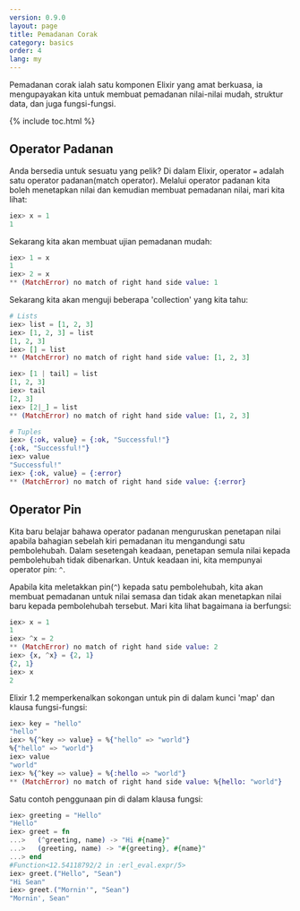 ```yaml
---
version: 0.9.0
layout: page
title: Pemadanan Corak
category: basics
order: 4
lang: my
---
```


Pemadanan corak ialah satu komponen Elixir yang amat berkuasa, ia mengupayakan kita untuk membuat pemadanan nilai-nilai mudah, struktur data, dan juga fungsi-fungsi.

{% include toc.html %}

## Operator Padanan

Anda bersedia untuk sesuatu yang pelik?  Di dalam Elixir, operator `=` adalah satu operator padanan(match operator).  Melalui operator padanan kita boleh menetapkan nilai dan kemudian membuat pemadanan nilai, mari kita lihat:

```elixir
iex> x = 1
1
```

Sekarang kita akan membuat ujian pemadanan mudah:

```elixir
iex> 1 = x
1
iex> 2 = x
** (MatchError) no match of right hand side value: 1
```

Sekarang kita akan menguji beberapa 'collection' yang kita tahu:

```elixir
# Lists
iex> list = [1, 2, 3]
iex> [1, 2, 3] = list
[1, 2, 3]
iex> [] = list
** (MatchError) no match of right hand side value: [1, 2, 3]

iex> [1 | tail] = list
[1, 2, 3]
iex> tail
[2, 3]
iex> [2|_] = list
** (MatchError) no match of right hand side value: [1, 2, 3]

# Tuples
iex> {:ok, value} = {:ok, "Successful!"}
{:ok, "Successful!"}
iex> value
"Successful!"
iex> {:ok, value} = {:error}
** (MatchError) no match of right hand side value: {:error}
```

## Operator Pin

Kita baru belajar bahawa operator padanan menguruskan penetapan nilai apabila bahagian sebelah kiri pemadanan itu mengandungi satu pembolehubah.  Dalam sesetengah keadaan, penetapan semula nilai kepada pembolehubah tidak dibenarkan.  Untuk keadaan ini, kita mempunyai operator pin: `^`.

Apabila kita meletakkan pin(`^`) kepada satu pembolehubah, kita akan membuat pemadanan untuk nilai semasa dan tidak akan menetapkan nilai baru kepada pembolehubah tersebut.  Mari kita lihat bagaimana ia berfungsi:

```elixir
iex> x = 1
1
iex> ^x = 2
** (MatchError) no match of right hand side value: 2
iex> {x, ^x} = {2, 1}
{2, 1}
iex> x
2
```

Elixir 1.2 memperkenalkan sokongan untuk pin di dalam kunci 'map' dan klausa fungsi-fungsi:

```elixir
iex> key = "hello"
"hello"
iex> %{^key => value} = %{"hello" => "world"}
%{"hello" => "world"}
iex> value
"world"
iex> %{^key => value} = %{:hello => "world"}
** (MatchError) no match of right hand side value: %{hello: "world"}
```

Satu contoh penggunaan pin di dalam klausa fungsi:

```elixir
iex> greeting = "Hello"
"Hello"
iex> greet = fn
...>   (^greeting, name) -> "Hi #{name}"
...>   (greeting, name) -> "#{greeting}, #{name}"
...> end
#Function<12.54118792/2 in :erl_eval.expr/5>
iex> greet.("Hello", "Sean")
"Hi Sean"
iex> greet.("Mornin'", "Sean")
"Mornin', Sean"
```
